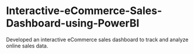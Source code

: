 # Interactive-eCommerce-Sales-Dashboard-using-PowerBI
Developed an interactive eCommerce sales dashboard to track and analyze online sales data.
